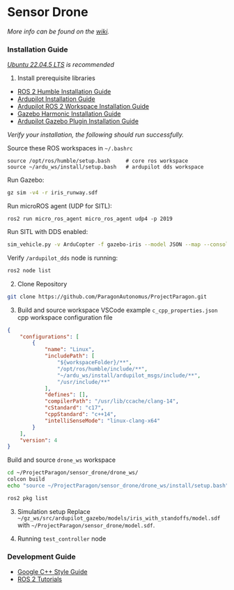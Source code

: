 # Sensor Drone
*More info can be found on the [wiki](https://github.com/ParagonAutonomus/ProjectParagon/wiki/Sensor-Drone).*

### Installation Guide
*[Ubuntu 22.04.5 LTS](https://mirror.pilotfiber.com/ubuntu-iso/22.04.5/) is recommended*
1. Install prerequisite libraries
- [ROS 2 Humble Installation Guide](https://docs.ros.org/en/humble/Installation/Ubuntu-Install-Debs.html)
- [Ardupilot Installation Guide](https://ardupilot.org/dev/docs/building-setup-linux.html#building-setup-linux)
- [Ardupilot ROS 2 Workspace Installation Guide](https://ardupilot.org/dev/docs/ros2.html)
- [Gazebo Harmonic Installation Guide](https://gazebosim.org/docs/harmonic/install/)
- [Ardupilot Gazebo Plugin Installation Guide](https://ardupilot.org/dev/docs/sitl-with-gazebo.html)

*Verify your installation, the following should run successfully.*

Source these ROS workspaces in `~/.bashrc`
```
source /opt/ros/humble/setup.bash     # core ros workspace
source ~/ardu_ws/install/setup.bash   # ardupilot dds workspace
```

Run Gazebo:
``` bash
gz sim -v4 -r iris_runway.sdf
```
Run microROS agent (UDP for SITL):
```
ros2 run micro_ros_agent micro_ros_agent udp4 -p 2019
```
Run SITL with DDS enabled:
``` bash
sim_vehicle.py -v ArduCopter -f gazebo-iris --model JSON --map --console --enable-dds
```
Verify `/ardupilot_dds` node is running:
``` bash
ros2 node list
```

2. Clone Repository
``` bash
git clone https://github.com/ParagonAutonomus/ProjectParagon.git
```
3. Build and source workspace
VSCode example `c_cpp_properties.json` cpp workspace configuration file
```json
{
    "configurations": [
        {
            "name": "Linux",
            "includePath": [
                "${workspaceFolder}/**",
                "/opt/ros/humble/include/**", 
                "~/ardu_ws/install/ardupilot_msgs/include/**",
                "/usr/include/**"        
            ],
            "defines": [],
            "compilerPath": "/usr/lib/ccache/clang-14",
            "cStandard": "c17",
            "cppStandard": "c++14",
            "intelliSenseMode": "linux-clang-x64"
        }
    ],
    "version": 4
}
```

Build and source `drone_ws` workspace
``` bash
cd ~/ProjectParagon/sensor_drone/drone_ws/
colcon build
echo "source ~/ProjectParagon/sensor_drone/drone_ws/install/setup.bash" >> ~/.bashrc
```

``` bash
ros2 pkg list
```

3. Simulation setup
Replace `~/gz_ws/src/ardupilot_gazebo/models/iris_with_standoffs/model.sdf` with `~/ProjectParagon/sensor_drone/model.sdf`.

4. Running `test_controller` node

### Development Guide
- [Google C++ Style Guide](https://google.github.io/styleguide/cppguide.html)
- [ROS 2 Tutorials](https://docs.ros.org/en/humble/Tutorials/Beginner-Client-Libraries.html)
